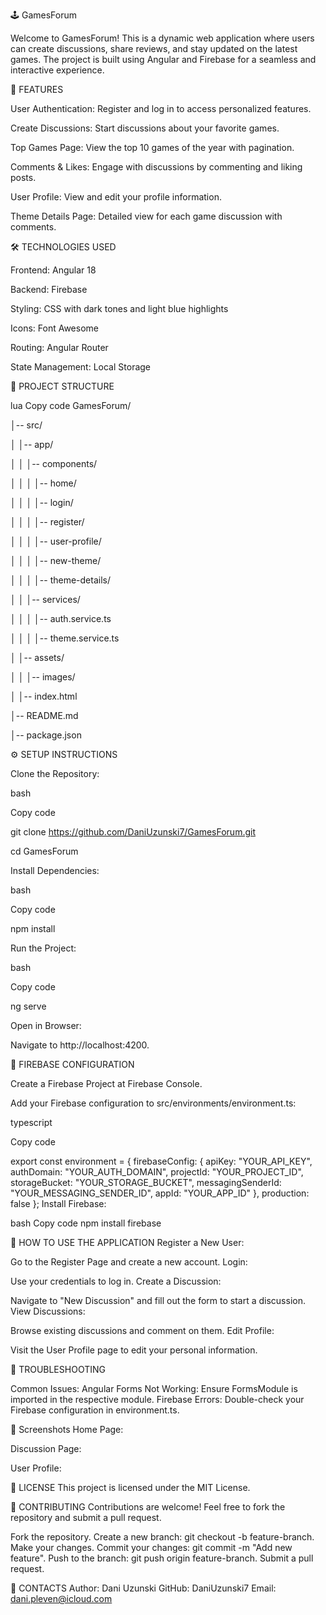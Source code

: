  🕹️ GamesForum

Welcome to GamesForum! This is a dynamic web application where users can create discussions, share reviews, and stay updated on the latest games. The project is built using Angular and Firebase for a seamless and interactive experience.


🚀 FEATURES

User Authentication: Register and log in to access personalized features.

Create Discussions: Start discussions about your favorite games.

Top Games Page: View the top 10 games of the year with pagination.

Comments & Likes: Engage with discussions by commenting and liking posts.

User Profile: View and edit your profile information.

Theme Details Page: Detailed view for each game discussion with comments.



🛠️ TECHNOLOGIES USED

Frontend: Angular 18

Backend: Firebase

Styling: CSS with dark tones and light blue highlights

Icons: Font Awesome

Routing: Angular Router

State Management: Local Storage

📂 PROJECT STRUCTURE

lua
Copy code
GamesForum/

│-- src/

│   │-- app/

│   │   │-- components/

│   │   │   │-- home/

│   │   │   │-- login/

│   │   │   │-- register/

│   │   │   │-- user-profile/

│   │   │   │-- new-theme/

│   │   │   │-- theme-details/

│   │   │-- services/

│   │   │   │-- auth.service.ts

│   │   │   │-- theme.service.ts

│   │-- assets/

│   │   │-- images/

│   │-- index.html

│-- README.md

│-- package.json


⚙️ SETUP INSTRUCTIONS

Clone the Repository:

bash

Copy code

git clone https://github.com/DaniUzunski7/GamesForum.git

cd GamesForum

Install Dependencies:

bash

Copy code

npm install

Run the Project:

bash

Copy code

ng serve

Open in Browser:

Navigate to http://localhost:4200.


🔐 FIREBASE CONFIGURATION

Create a Firebase Project at Firebase Console.

Add your Firebase configuration to src/environments/environment.ts:

typescript

Copy code

export const environment = {
  firebaseConfig: {
    apiKey: "YOUR_API_KEY",
    authDomain: "YOUR_AUTH_DOMAIN",
    projectId: "YOUR_PROJECT_ID",
    storageBucket: "YOUR_STORAGE_BUCKET",
    messagingSenderId: "YOUR_MESSAGING_SENDER_ID",
    appId: "YOUR_APP_ID"
  },
  production: false
};
Install Firebase:

bash
Copy code
npm install firebase

📝 HOW TO USE THE APPLICATION
Register a New User:

Go to the Register Page and create a new account.
Login:

Use your credentials to log in.
Create a Discussion:

Navigate to "New Discussion" and fill out the form to start a discussion.
View Discussions:

Browse existing discussions and comment on them.
Edit Profile:

Visit the User Profile page to edit your personal information.

🐞 TROUBLESHOOTING

Common Issues:
Angular Forms Not Working: Ensure FormsModule is imported in the respective module.
Firebase Errors: Double-check your Firebase configuration in environment.ts.

📸 Screenshots
Home Page:

Discussion Page:

User Profile:

📜 LICENSE
This project is licensed under the MIT License.

🤝 CONTRIBUTING
Contributions are welcome! Feel free to fork the repository and submit a pull request.

Fork the repository.
Create a new branch: git checkout -b feature-branch.
Make your changes.
Commit your changes: git commit -m "Add new feature".
Push to the branch: git push origin feature-branch.
Submit a pull request.

📧 CONTACTS
Author: Dani Uzunski
GitHub: DaniUzunski7
Email: dani.pleven@icloud.com
